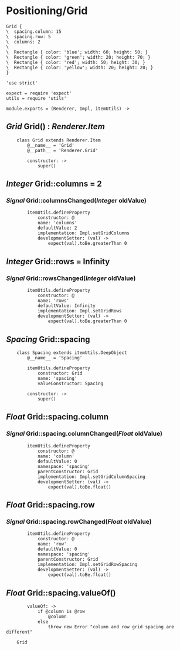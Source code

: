 Positioning/Grid
================

```style
Grid {
\  spacing.column: 15
\  spacing.row: 5
\  columns: 2
\
\  Rectangle { color: 'blue'; width: 60; height: 50; }
\  Rectangle { color: 'green'; width: 20; height: 70; }
\  Rectangle { color: 'red'; width: 50; height: 30; }
\  Rectangle { color: 'yellow'; width: 20; height: 20; }
}
```

	'use strict'

	expect = require 'expect'
	utils = require 'utils'

	module.exports = (Renderer, Impl, itemUtils) ->

*Grid* Grid() : *Renderer.Item*
-------------------------------

		class Grid extends Renderer.Item
			@__name__ = 'Grid'
			@__path__ = 'Renderer.Grid'

			constructor: ->
				super()

*Integer* Grid::columns = 2
---------------------------

### *Signal* Grid::columnsChanged(*Integer* oldValue)

			itemUtils.defineProperty
				constructor: @
				name: 'columns'
				defaultValue: 2
				implementation: Impl.setGridColumns
				developmentSetter: (val) ->
					expect(val).toBe.greaterThan 0

*Integer* Grid::rows = Infinity
-------------------------------

### *Signal* Grid::rowsChanged(*Integer* oldValue)

			itemUtils.defineProperty
				constructor: @
				name: 'rows'
				defaultValue: Infinity
				implementation: Impl.setGridRows
				developmentSetter: (val) ->
					expect(val).toBe.greaterThan 0

*Spacing* Grid::spacing
-----------------------

		class Spacing extends itemUtils.DeepObject
			@__name__ = 'Spacing'

			itemUtils.defineProperty
				constructor: Grid
				name: 'spacing'
				valueConstructor: Spacing

			constructor: ->
				super()

*Float* Grid::spacing.column
----------------------------

### *Signal* Grid::spacing.columnChanged(*Float* oldValue)

			itemUtils.defineProperty
				constructor: @
				name: 'column'
				defaultValue: 0
				namespace: 'spacing'
				parentConstructor: Grid
				implementation: Impl.setGridColumnSpacing
				developmentSetter: (val) ->
					expect(val).toBe.float()

*Float* Grid::spacing.row
-------------------------

### *Signal* Grid::spacing.rowChanged(*Float* oldValue)

			itemUtils.defineProperty
				constructor: @
				name: 'row'
				defaultValue: 0
				namespace: 'spacing'
				parentConstructor: Grid
				implementation: Impl.setGridRowSpacing
				developmentSetter: (val) ->
					expect(val).toBe.float()

*Float* Grid::spacing.valueOf()
-------------------------------

			valueOf: ->
				if @column is @row
					@column
				else
					throw new Error "column and row grid spacing are different"

		Grid
